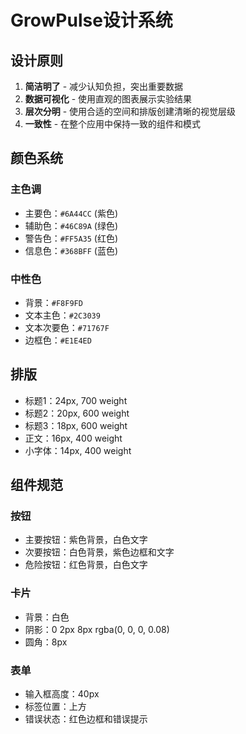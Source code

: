 # GrowPulse设计系统

## 设计原则

1. **简洁明了** - 减少认知负担，突出重要数据
2. **数据可视化** - 使用直观的图表展示实验结果
3. **层次分明** - 使用合适的空间和排版创建清晰的视觉层级
4. **一致性** - 在整个应用中保持一致的组件和模式

## 颜色系统

### 主色调
- 主要色：`#6A44CC` (紫色)
- 辅助色：`#46C89A` (绿色)
- 警告色：`#FF5A35` (红色)
- 信息色：`#368BFF` (蓝色)

### 中性色
- 背景：`#F8F9FD`
- 文本主色：`#2C3039`
- 文本次要色：`#71767F`
- 边框色：`#E1E4ED`

## 排版

- 标题1：24px, 700 weight
- 标题2：20px, 600 weight
- 标题3：18px, 600 weight
- 正文：16px, 400 weight
- 小字体：14px, 400 weight

## 组件规范

### 按钮
- 主要按钮：紫色背景，白色文字
- 次要按钮：白色背景，紫色边框和文字
- 危险按钮：红色背景，白色文字

### 卡片
- 背景：白色
- 阴影：0 2px 8px rgba(0, 0, 0, 0.08)
- 圆角：8px

### 表单
- 输入框高度：40px
- 标签位置：上方
- 错误状态：红色边框和错误提示 